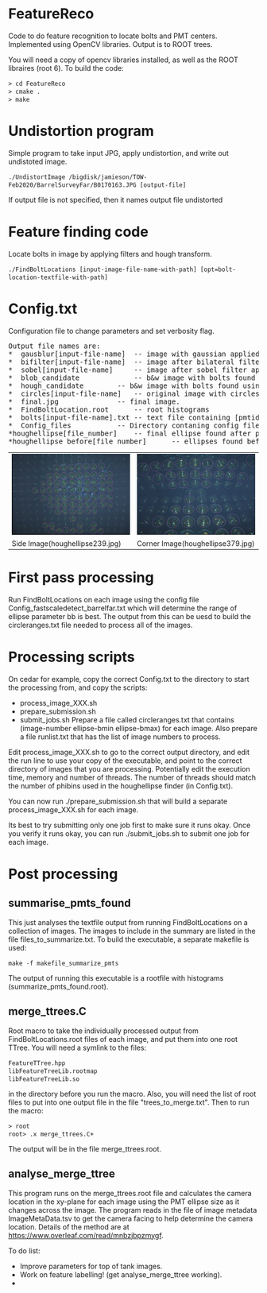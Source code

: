 # FeatureReco

Code to do feature recognition to locate bolts and PMT centers.  Implemented using OpenCV libraries.  Output is to ROOT trees.

You will need a copy of opencv libraries installed, as well as the ROOT libraires (root 6).  To build the code:

```
> cd FeatureReco
> cmake .
> make
```

# Undistortion program

Simple program to take input JPG, apply undistortion, and write out undistoted image.

```
./UndistortImage /bigdisk/jamieson/TOW-Feb2020/BarrelSurveyFar/B0170163.JPG [output-file]
```

If output file is not specified, then it names output file undistorted<input-file-name>

# Feature finding code

Locate bolts in image by applying filters and hough transform.

```
./FindBoltLocations [input-image-file-name-with-path] [opt=bolt-location-textfile-with-path]
```

# Config.txt
Configuration file to change parameters and set verbosity flag.

<pre>
Output file names are: 
*  gausblur[input-file-name]  -- image with gaussian applied (if enabled) 
*  bifilter[input-file-name]  -- image after bilateral filter applied (if enabled)
*  sobel[input-file-name]     -- image after sobel filter applied (this is input to Hough)
*  blob_candidate             -- b&w image with bolts found using blob detection represented as white and rest black.
*  hough_candidate 	      -- b&w image with bolts found using hough transform represented as white and rest black.
*  circles[input-file-name]   -- original image with circles found by hough added
*  final.jpg 		      -- final image.
*  FindBoltLocation.root      -- root histograms
*  bolts[input-file-name].txt -- text file containing [pmtid(-1 for now) pmtx pmty pmtr boltid boltx bolty] 
*  Config_files		      -- Directory contaning config files for different images.
*houghellipse[file_number]    -- final ellipse found after pruning.
*houghellipse_before[file_number]      -- ellipses found before pruning.
</pre>

<table style ="width:100%;">
<tr>
<td>
<img src="./Config_files/239/houghellipse239.jpg" height="25%" width="100%"> 
</td>
<td>
<img src="./Config_files/379/houghellipse379.jpg" height="25%" width="100%"> 
</td>
</tr>
<tr>
<td>
  Side Image(houghellipse239.jpg)
</td>
<td>
  Corner Image(houghellipse379.jpg)
</td>
</tr>
</table>


# First pass processing

Run FindBoltLocations on each image using the config file Config_fastscaledetect_barrelfar.txt which will determine the range of ellipse parameter bb is best.  The output from this can be uesd to build the circleranges.txt file needed to process all of the images.

# Processing scripts

On cedar for example, copy the correct Config.txt to the directory to start the processing from, and copy the scripts:
- process_image_XXX.sh
- prepare_submission.sh
- submit_jobs.sh
Prepare a file called circleranges.txt that contains (image-number ellipse-bmin ellipse-bmax) for each image. Also prepare a file runlist.txt that has the list of image numbers to process.

Edit process_image_XXX.sh to go to the correct output directory, and edit the run line to use your copy of the executable, and point to the correct directory of images that you are processing.  Potentially edit the execution time, memory and number of threads.  The number of threads should match the number of phibins used in the houghellipse finder (in Config.txt).

You can now run ./prepare_submission.sh that will build a separate process_image_XXX.sh for each image.

Its best to try submitting only one job first to make sure it runs okay.  Once you verify it runs okay, you can run ./submit_jobs.sh to submit one job for each image.


# Post processing 

## summarise_pmts_found

This just analyses the textfile output from running FindBoltLocations on a collection of images.  The images to include in the summary are listed in the file files_to_summarize.txt.  To build the executable, a separate makefile is used:
```
make -f makefile_summarize_pmts
```
The output of running this executable is a rootfile with histograms (summarize_pmts_found.root).


## merge_ttrees.C

Root macro to take the individually processed output from FindBoltLocations.root files of each image, and put them into one root TTree.  You will need a symlink to the files:
```
FeatureTTree.hpp
libFeatureTreeLib.rootmap
libFeatureTreeLib.so
```
in the directory before you run the macro.  Also, you will need the list of root files to put into one output file in the file "trees_to_merge.txt".  Then to run the macro:
```
> root
root> .x merge_ttrees.C+
```
The output will be in the file merge_ttrees.root. 

## analyse_merge_ttree

This program runs on the merge_ttrees.root file and calculates the camera location in the xy-plane for each image using the PMT ellipse size as it changes across the image.  The program reads in the file of image metadata ImageMetaData.tsv to get the camera facing to help determine the camera location.  Details of the method are at https://www.overleaf.com/read/mnbzjbpzmygf.



To do list:
* Improve parameters for top of tank images.
* Work on feature labelling! (get analyse_merge_ttree working).
*








